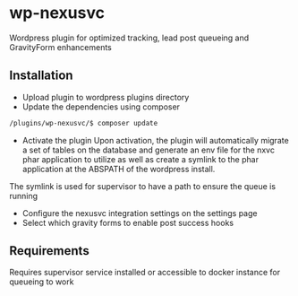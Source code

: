 # wp-nexusvc
Wordpress plugin for optimized tracking, lead post queueing and GravityForm enhancements

## Installation
- Upload plugin to wordpress plugins directory
- Update the dependencies using composer
```bash
/plugins/wp-nexusvc/$ composer update
```
- Activate the plugin
Upon activation, the plugin will automatically migrate a set of tables on the database and generate an env file for the nxvc phar application to utilize as well as create a symlink to the phar application at the ABSPATH of the wordpress install.

The symlink is used for supervisor to have a path to ensure the queue is running
- Configure the nexusvc integration settings on the settings page
- Select which gravity forms to enable post success hooks

## Requirements
Requires supervisor service installed or accessible to docker instance for queueing to work

